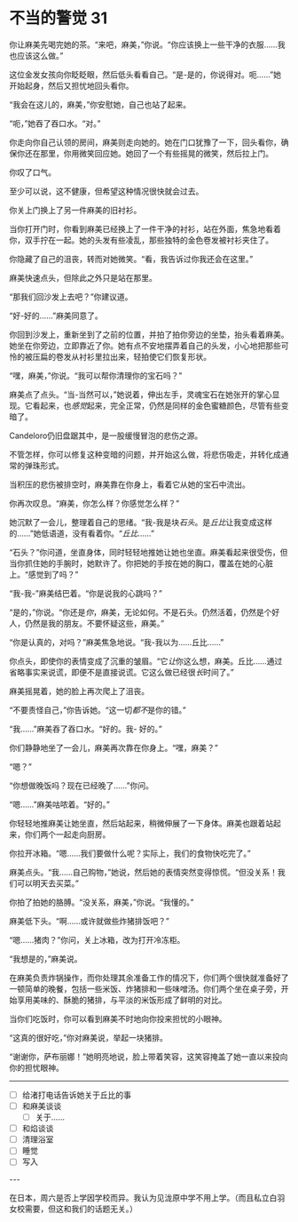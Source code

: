 # 不当的警觉 31

你让麻美先喝完她的茶。“来吧，麻美，”你说。“你应该换上一些干净的衣服……我也应该这么做。”

这位金发女孩向你眨眨眼，然后低头看看自己。“是-是的，你说得对。呃……”她开始起身，然后又担忧地回头看你。

“我会在这儿的，麻美，”你安慰她，自己也站了起来。

“呃，”她吞了吞口水。“对。”

你走向你自己认领的房间，麻美则走向她的。她在门口犹豫了一下，回头看你，确保你还在那里，你用微笑回应她。她回了一个有些摇晃的微笑，然后拉上门。

你叹了口气。

至少可以说，这不健康，但希望这种情况很快就会过去。

你关上门换上了另一件麻美的旧衬衫。

当你打开门时，你看到麻美已经换上了一件干净的衬衫，站在外面，焦急地看着你，双手拧在一起。她的头发有些凌乱，那些独特的金色卷发被衬衫夹住了。

你隐藏了自己的沮丧，转而对她微笑。“看，我告诉过你我还会在这里。”

麻美快速点头，但除此之外只是站在那里。

“那我们回沙发上去吧？”你建议道。

“好-好的……”麻美同意了。

你回到沙发上，重新坐到了之前的位置，并拍了拍你旁边的坐垫，抬头看着麻美。她坐在你旁边，立即靠近了你。她有点不安地摆弄着自己的头发，小心地把那些可怜的被压扁的卷发从衬衫里拉出来，轻拍使它们恢复形状。

“嘿，麻美，”你说。“我可以帮你清理你的宝石吗？”

麻美点了点头。“当-当然可以，”她说着，伸出左手，灵魂宝石在她张开的掌心显现。它看起来，也*感觉*起来，完全正常，仍然是同样的金色蜜糖颜色，尽管有些变暗了。

Candeloro仍旧盘踞其中，是一股缓慢冒泡的悲伤之源。

不管怎样，你可以修复这种变暗的问题，并开始这么做，将悲伤吸走，并转化成通常的弹珠形式。

当积压的悲伤被排空时，麻美靠在你身上，看着它从她的宝石中流出。

你再次叹息。“麻美，你怎么样？你感觉怎么样？”

她沉默了一会儿，整理着自己的思绪。“我-我是块*石头*。是*丘比*让我变成这样的……”她低语道，没有看着你。“*丘比*……”

“石头？”你问道，坐直身体，同时轻轻地推她让她也坐直。麻美看起来很受伤，但当你抓住她的手腕时，她默许了。你把她的手按在她的胸口，覆盖在她的心脏上。“感觉到了吗？”

“我-我-”麻美结巴着。“你是说我的心跳吗？”

“是的，”你说。“你还是*你*，麻美，无论如何。不是石头。仍然活着，仍然是个好人，仍然是我的朋友。不要怀疑这些，麻美。”

“你是认真的，对吗？”麻美焦急地说。“我-我以为……丘比……”

你点头，即使你的表情变成了沉重的皱眉。“它*让*你这么想，麻美。丘比……通过省略事实来说谎，即便不是直接说谎。它这么做已经很*长*时间了。”

麻美摇晃着，她的脸上再次爬上了沮丧。

“不要责怪自己，”你告诉她。“这一切*都不*是你的错。”

“我……”麻美吞了吞口水。“好的。我- 好的。”

你们静静地坐了一会儿，麻美再次靠在你身上。“嘿，麻美？”

“嗯？”

“你想做晚饭吗？现在已经晚了……”你问。

“嗯……”麻美咕哝着。“好的。”

你轻轻地推麻美让她坐直，然后站起来，稍微伸展了一下身体。麻美也跟着站起来，你们两个一起走向厨房。

你拉开冰箱。“嗯……我们要做什么呢？实际上，我们的食物快吃完了。”

麻美点头。“我……自己购物，”她说，然后她的表情突然变得惊慌。“但没关系！我们可以明天去买菜。”

你拍了拍她的胳膊。“没关系，麻美，”你说。“我懂的。”

麻美低下头。“啊……或许就做些炸猪排饭吧？”

“嗯……猪肉？”你问，关上冰箱，改为打开冷冻柜。

“我想是的，”麻美说。

在麻美负责炸锅操作，而你处理其余准备工作的情况下，你们两个很快就准备好了一顿简单的晚餐，包括一些米饭、炸猪排和一些味噌汤。你们两个坐在桌子旁，开始享用美味的、酥脆的猪排，与平淡的米饭形成了鲜明的对比。

当你们吃饭时，你可以看到麻美不时地向你投来担忧的小眼神。

“这真的很好吃，”你对麻美说，举起一块猪排。

“谢谢你，萨布丽娜！”她明亮地说，脸上带着笑容，这笑容掩盖了她一直以来投向你的担忧眼神。

---

- [ ] 给渚打电话告诉她关于丘比的事
- [ ] 和麻美谈谈
  - [ ] 关于……
- [ ] 和焰谈谈
- [ ] 清理浴室
- [ ] 睡觉
- [ ] 写入

---​

在日本，周六是否上学因学校而异。我认为见泷原中学不用上学。（而且私立白羽女校需要，但这和我们的话题无关。）
